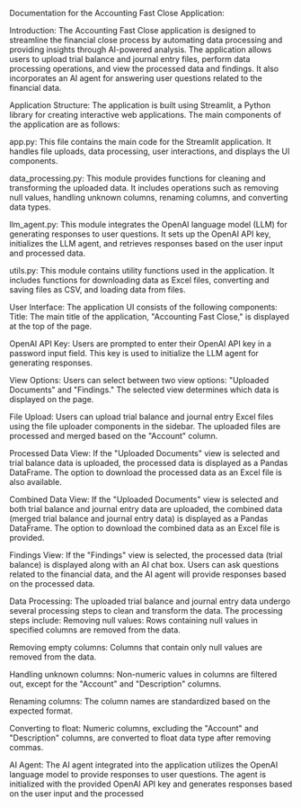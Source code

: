 Documentation for the Accounting Fast Close Application:

Introduction:
The Accounting Fast Close application is designed to streamline the financial close process by automating data processing and providing insights through AI-powered analysis. The application allows users to upload trial balance and journal entry files, perform data processing operations, and view the processed data and findings. It also incorporates an AI agent for answering user questions related to the financial data.

Application Structure:
The application is built using Streamlit, a Python library for creating interactive web applications. The main components of the application are as follows:

app.py: This file contains the main code for the Streamlit application. It handles file uploads, data processing, user interactions, and displays the UI components.

data_processing.py: This module provides functions for cleaning and transforming the uploaded data. It includes operations such as removing null values, handling unknown columns, renaming columns, and converting data types.

llm_agent.py: This module integrates the OpenAI language model (LLM) for generating responses to user questions. It sets up the OpenAI API key, initializes the LLM agent, and retrieves responses based on the user input and processed data.

utils.py: This module contains utility functions used in the application. It includes functions for downloading data as Excel files, converting and saving files as CSV, and loading data from files.

User Interface:
The application UI consists of the following components:
Title: The main title of the application, "Accounting Fast Close," is displayed at the top of the page.

OpenAI API Key: Users are prompted to enter their OpenAI API key in a password input field. This key is used to initialize the LLM agent for generating responses.

View Options: Users can select between two view options: "Uploaded Documents" and "Findings." The selected view determines which data is displayed on the page.

File Upload: Users can upload trial balance and journal entry Excel files using the file uploader components in the sidebar. The uploaded files are processed and merged based on the "Account" column.

Processed Data View: If the "Uploaded Documents" view is selected and trial balance data is uploaded, the processed data is displayed as a Pandas DataFrame. The option to download the processed data as an Excel file is also available.

Combined Data View: If the "Uploaded Documents" view is selected and both trial balance and journal entry data are uploaded, the combined data (merged trial balance and journal entry data) is displayed as a Pandas DataFrame. The option to download the combined data as an Excel file is provided.

Findings View: If the "Findings" view is selected, the processed data (trial balance) is displayed along with an AI chat box. Users can ask questions related to the financial data, and the AI agent will provide responses based on the processed data.

Data Processing:
The uploaded trial balance and journal entry data undergo several processing steps to clean and transform the data. The processing steps include:
Removing null values: Rows containing null values in specified columns are removed from the data.

Removing empty columns: Columns that contain only null values are removed from the data.

Handling unknown columns: Non-numeric values in columns are filtered out, except for the "Account" and "Description" columns.

Renaming columns: The column names are standardized based on the expected format.

Converting to float: Numeric columns, excluding the "Account" and "Description" columns, are converted to float data type after removing commas.

AI Agent:
The AI agent integrated into the application utilizes the OpenAI language model to provide responses to user questions. The agent is initialized with the provided OpenAI API key and generates responses based on the user input and the processed
